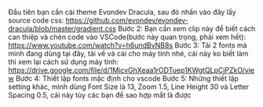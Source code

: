 Đầu tiên bạn cần cài theme Evondev Dracula, sau đó nhấn vào đây lấy source code css: https://github.com/evondev/evondev-dracula/blob/master/gradient.css
Bước 2: Bạn cần xem clip này để biết cách can thiệp và chèn code vào VSCode(bước này quan trọng, phải xem hết): https://www.youtube.com/watch?v=h6undBvNB8s
Bước 3: Tải 2 fonts mà mình đang dùng tại đây, tải về và cài cho máy tính nhé, cái này ko biết làm thì xem lại cách sử dụng máy tính: https://drive.google.com/file/d/1MicvGhXeaa1rODTuep1KWgtQLpCiPZkO/view
Bước 4: Thiết lập fonts mặc định cho vscode
Bước 5: Những thiết lập setting khác, mình dùng Font Size là 13, Zoom 1.5, Line Height 30 và Letter Spacing 0.5, cái này tùy các bạn để sao hợp mắt là được
